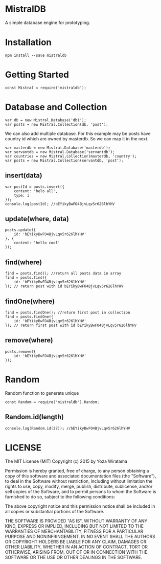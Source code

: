 # MistralDB
A simple database engine for prototyping.

# Installation
`npm install --save mistraldb`

# Getting Started
```
const Mistral = require('mistraldb');
```

# Database and Collection
```
var db = new Mistral.Database('db1');
var posts = new Mistral.Collection(db, 'post');
```
We can also add multiple database. For this example may be posts have country id which are owned by masterdb. So we can map it in the next.
```
var masterdb = new Mistral.Database('masterdb');
var servantdb = new Mistral.Database('servantdb');
var countries = new Mistral.Collection(masterdb, 'country');
var posts = new Mistral.Collection(servantdb, 'post');
```


## insert(data)
```
var postId = posts.insert({
    content: 'helo all',
    type: 1
});
console.log(postId); //bEYikyBwFO4BjvLqv5r626lhYHV
```

## update(where, data)
```
posts.update({
    id: 'bEYikyBwFO4BjvLqv5r626lhYHV'
}, {
    content: 'hello cool'
});
```

## find(where)
```
find = posts.find(); //return all posts data in array
find = posts.find({
    id: 'bEYikyBwFO4BjvLqv5r626lhYHV'
}); // return post with id bEYikyBwFO4BjvLqv5r626lhYHV
```

## findOne(where)
```
find = posts.findOne(); //return first post in collection
find = posts.findOne({
    id: 'bEYikyBwFO4BjvLqv5r626lhYHV'
}); // return first post with id bEYikyBwFO4BjvLqv5r626lhYHV
```

## remove(where)
```
posts.remove({
    id: 'bEYikyBwFO4BjvLqv5r626lhYHV'
});
```

# Random
Random function to generate unique
```
const Random = require('mistraldb').Random;
```
## Random.id(length)
```
console.log(Random.id(27)); //bEYikyBwFO4BjvLqv5r626lhYHV
```

# LICENSE
The MIT License (MIT)
Copyright (c) 2015 by Yoza Wiratama

Permission is hereby granted, free of charge, to any person obtaining a copy of this software and associated documentation files (the "Software"), to deal in the Software without restriction, including without limitation the rights to use, copy, modify, merge, publish, distribute, sublicense, and/or sell copies of the Software, and to permit persons to whom the Software is furnished to do so, subject to the following conditions:

The above copyright notice and this permission notice shall be included in all copies or substantial portions of the Software.

THE SOFTWARE IS PROVIDED "AS IS", WITHOUT WARRANTY OF ANY KIND, EXPRESS OR IMPLIED, INCLUDING BUT NOT LIMITED TO THE WARRANTIES OF MERCHANTABILITY, FITNESS FOR A PARTICULAR PURPOSE AND NONINFRINGEMENT. IN NO EVENT SHALL THE AUTHORS OR COPYRIGHT HOLDERS BE LIABLE FOR ANY CLAIM, DAMAGES OR OTHER LIABILITY, WHETHER IN AN ACTION OF CONTRACT, TORT OR OTHERWISE, ARISING FROM, OUT OF OR IN CONNECTION WITH THE SOFTWARE OR THE USE OR OTHER DEALINGS IN THE SOFTWARE.
